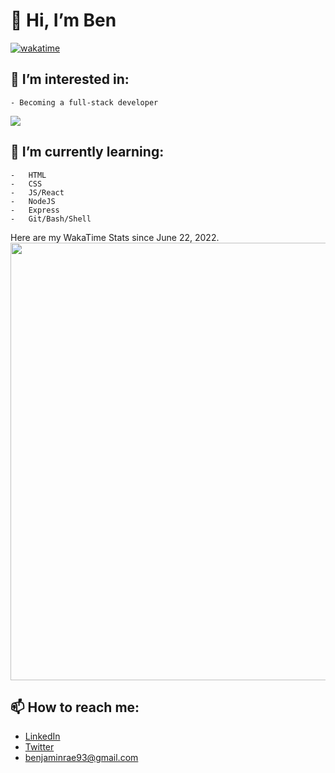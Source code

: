 #  👋 Hi, I’m Ben

[![wakatime](https://wakatime.com/badge/user/6890f6ce-e891-46bb-b605-5fc5dcd096d6.svg)](https://wakatime.com/@6890f6ce-e891-46bb-b605-5fc5dcd096d6)

##   👀 I’m interested in:
    - Becoming a full-stack developer
    
![](http://github-profile-summary-cards.vercel.app/api/cards/profile-details?username=benjaminrae&theme=default)

## 🌱 I’m currently learning:
    -   HTML
    -   CSS
    -   JS/React
    -   NodeJS
    -   Express
    -   Git/Bash/Shell
Here are my WakaTime Stats since June 22, 2022.
<img src="https://wakatime.com/share/@6890f6ce-e891-46bb-b605-5fc5dcd096d6/73dbf1c4-59f5-4375-a881-989fcc154eeb.svg" width="700px"/>

##  📫 How to reach me:
* [LinkedIn](https://www.linkedin.com/in/benjamin-alexander-rae/)
* [Twitter](https://twitter.com/benjaminrae93)
* [benjaminrae93@gmail.com](mailto:benjaminrae93@gmail.com)

